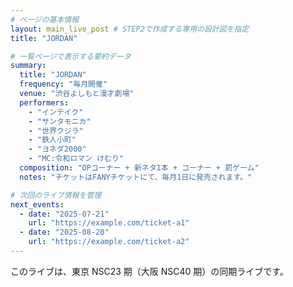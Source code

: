 ```yaml
---
# ページの基本情報
layout: main_live_post # STEP2で作成する専用の設計図を指定
title: "JORDAN"

# 一覧ページで表示する要約データ
summary:
  title: "JORDAN"
  frequency: "毎月開催"
  venue: "渋谷よしもと漫才劇場"
  performers:
    - "インテイク"
    - "サンタモニカ"
    - "世界クジラ"
    - "鉄人小町"
    - "ヨネダ2000"
    - "MC:令和ロマン けむり"
  composition: "OPコーナー + 新ネタ1本 + コーナー + 罰ゲーム"
  notes: "チケットはFANYチケットにて、毎月1日に発売されます。"

# 次回のライブ情報を管理
next_events:
  - date: "2025-07-21"
    url: "https://example.com/ticket-a1"
  - date: "2025-08-20"
    url: "https://example.com/ticket-a2"
---
```


このライブは、東京 NSC23 期（大阪 NSC40 期）の同期ライブです。
